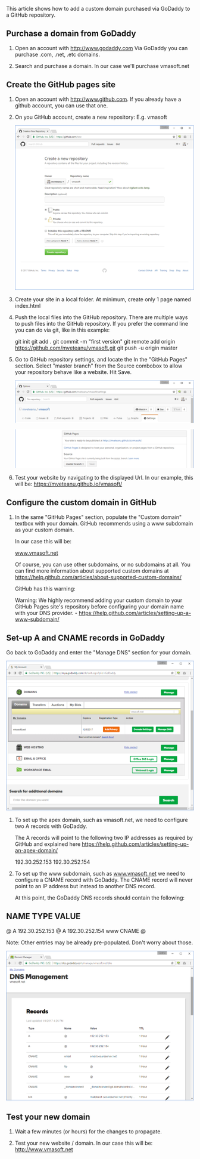 This article shows how to add a custom domain purchased via GoDaddy to a GitHub repository.


Purchase a domain from GoDaddy
------------------------------

1. Open an account with http://www.godaddy.com
   Via GoDaddy you can purchase .com, .net, .etc domains.

2. Search and purchase a domain. In our case we'll purchase vmasoft.net


Create the GitHub pages site
----------------------------

1. Open an account with http://www.github.com. If you already have a github account, you can use that one.

2. On you GitHub account, create a new repository:
   E.g. vmasoft

   ![](/img/posts/godaddy_github_01.png)

3. Create your site in a local folder. 
   At minimum, create only 1 page named index.html

4. Push the local files into the GitHub repository. 
   There are multiple ways to push files into the GitHub repository. 
   If you prefer the command line you can do via git, like in this example:
   
   git init
   git add .
   git commit -m "first version"
   git remote add origin https://github.com/mveteanu/vmasoft.git
   git push -u origin master

5. Go to GitHub repository settings, and locate the In the "GitHub Pages" section.
   Select "master branch" from the Source combobox to allow your repository behave like a website.
   Hit Save.

   ![](/img/posts/godaddy_github_02.png)

   ![](/img/posts/godaddy_github_03.png)

6. Test your website by navigating to the displayed Url.
   In our example, this will be: https://mveteanu.github.io/vmasoft/


Configure the custom domain in GitHub
-------------------------------------

1. In the same "GitHub Pages" section, populate the "Custom domain" textbox with your domain.
   GitHub recommends using a www subdomain as your custom domain.

   In our case this will be:

   www.vmasoft.net

   Of course, you can use other subdomains, or no subdomains at all.
   You can find more information about supported custom domains at 
   https://help.github.com/articles/about-supported-custom-domains/

   GitHub has this warning:

   Warning: We highly recommend adding your custom domain to your GitHub Pages site's repository before configuring     your domain name with your DNS provider. - https://help.github.com/articles/setting-up-a-www-subdomain/


Set-up A and CNAME records in GoDaddy
-------------------------------------

Go back to GoDaddy and enter the "Manage DNS" section for your domain.

   ![](/img/posts/godaddy_github_04.png)

1. To set up the apex domain, such as vmasoft.net, we need to configure two A records with GoDaddy.

   The A records will point to the following two IP addresses as required by GitHub and explained here
   https://help.github.com/articles/setting-up-an-apex-domain/

   192.30.252.153
   192.30.252.154

2. To set up the www subdomain, such as www.vmasoft.net we need to configure a CNAME record with GoDaddy.
   The CNAME record will never point to an IP address but instead to another DNS record.

   At this point, the GoDaddy DNS records should contain the following:

NAME     TYPE      VALUE
---------------------------------
@        A         192.30.252.153
@        A         192.30.252.154
www      CNAME     @


Note: Other entries may be already pre-populated. Don't worry about those.

  ![](/img/posts/godaddy_github_05.png)


Test your new domain
--------------------

1. Wait a few minutes (or hours) for the changes to propagate.

2. Test your new website / domain. In our case this will be:
   http://www.vmasoft.net

